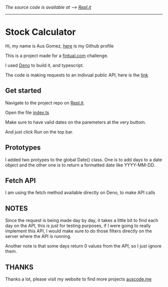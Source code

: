 *The source code is available at --> [Repl.it](https://repl.it/@Anstroy/StockCalcDeno)*

---

# Stock Calculator

Hi, my name is Aus Gomez, [here](https://github.com/anstroy/) is my Github profile

This is a project made for a [fintual.com](https://fintual.mx/steve/devsmex) challenge. 

I used [Deno](https://deno.land/) to build it, and typescript.

The code is making requests to an indivual public API, here is the [link](https://eodhistoricaldata.com/knowledgebase/api-for-historical-data-and-volumes/)


## Get started


Navigate to the project repo on [Repl.it](https://repl.it/@Anstroy/StockCalcDeno).

Open the file [index.ts](https://repl.it/@Anstroy/StockCalcDeno#index.ts)

Make sure to have valid dates on the paremeters at the very buttom.

And just click Run on the top bar.

## Prototypes

I added two protypes to the global Date() class.
One is to add days to a date object and the other one is to return a formatted date like YYYY-MM-DD.


## Fetch API
I am using the fetch method available directly on Deno, to make API calls

## NOTES

Since the request is being made day by day, it takes a little bit to find each day on the API, this is just for testing purposes, if I were going to really implement this API, I would make sure to do those filters directly on the server where the API is running.

Another note is that some days return 0 values from the API, so I just ignore them.

## THANKS
Thanks a lot, please visit my website to find more projects [auscode.me](http://auscode.me/)